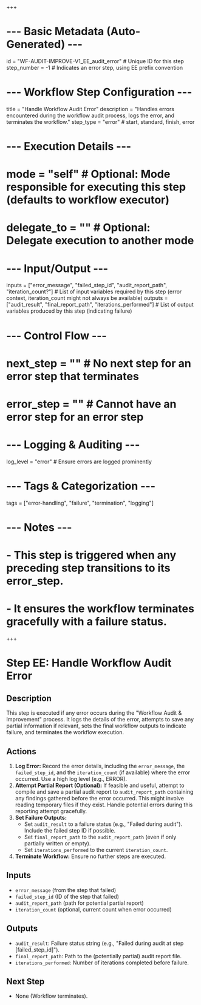 +++
# --- Basic Metadata (Auto-Generated) ---
id = "WF-AUDIT-IMPROVE-V1_EE_audit_error" # Unique ID for this step
step_number = -1 # Indicates an error step, using EE prefix convention
# --- Workflow Step Configuration ---
title = "Handle Workflow Audit Error"
description = "Handles errors encountered during the workflow audit process, logs the error, and terminates the workflow."
step_type = "error" # start, standard, finish, error
# --- Execution Details ---
# mode = "self" # Optional: Mode responsible for executing this step (defaults to workflow executor)
# delegate_to = "" # Optional: Delegate execution to another mode
# --- Input/Output ---
inputs = ["error_message", "failed_step_id", "audit_report_path", "iteration_count?"] # List of input variables required by this step (error context, iteration_count might not always be available)
outputs = ["audit_result", "final_report_path", "iterations_performed"] # List of output variables produced by this step (indicating failure)
# --- Control Flow ---
# next_step = "" # No next step for an error step that terminates
# error_step = "" # Cannot have an error step for an error step
# --- Logging & Auditing ---
log_level = "error" # Ensure errors are logged prominently
# --- Tags & Categorization ---
tags = ["error-handling", "failure", "termination", "logging"]
# --- Notes ---
# - This step is triggered when any preceding step transitions to its error_step.
# - It ensures the workflow terminates gracefully with a failure status.
+++

# Step EE: Handle Workflow Audit Error

## Description

This step is executed if any error occurs during the "Workflow Audit & Improvement" process. It logs the details of the error, attempts to save any partial information if relevant, sets the final workflow outputs to indicate failure, and terminates the workflow execution.

## Actions

1.  **Log Error:** Record the error details, including the `error_message`, the `failed_step_id`, and the `iteration_count` (if available) where the error occurred. Use a high log level (e.g., ERROR).
2.  **Attempt Partial Report (Optional):** If feasible and useful, attempt to compile and save a partial audit report to `audit_report_path` containing any findings gathered before the error occurred. This might involve reading temporary files if they exist. Handle potential errors during this reporting attempt gracefully.
3.  **Set Failure Outputs:**
    *   Set `audit_result` to a failure status (e.g., "Failed during audit"). Include the failed step ID if possible.
    *   Set `final_report_path` to the `audit_report_path` (even if only partially written or empty).
    *   Set `iterations_performed` to the current `iteration_count`.
4.  **Terminate Workflow:** Ensure no further steps are executed.

## Inputs

*   `error_message` (from the step that failed)
*   `failed_step_id` (ID of the step that failed)
*   `audit_report_path` (path for potential partial report)
*   `iteration_count` (optional, current count when error occurred)

## Outputs

*   `audit_result`: Failure status string (e.g., "Failed during audit at step [failed_step_id]").
*   `final_report_path`: Path to the (potentially partial) audit report file.
*   `iterations_performed`: Number of iterations completed before failure.

## Next Step

*   None (Workflow terminates).